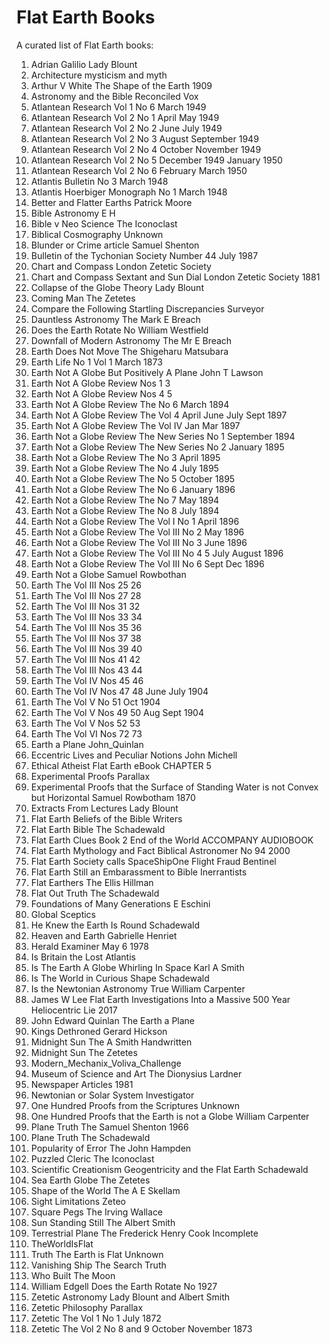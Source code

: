 # Flat Earth Books

A curated list of Flat Earth books:

1. Adrian Galilio Lady Blount
1. Architecture mysticism and myth
1. Arthur V White The Shape of the Earth 1909
1. Astronomy and the Bible Reconciled Vox
1. Atlantean Research Vol 1 No 6 March 1949
1. Atlantean Research Vol 2 No 1 April May 1949
1. Atlantean Research Vol 2 No 2 June July 1949
1. Atlantean Research Vol 2 No 3 August September 1949
1. Atlantean Research Vol 2 No 4 October November 1949
1. Atlantean Research Vol 2 No 5 December 1949 January 1950
1. Atlantean Research Vol 2 No 6 February March 1950
1. Atlantis Bulletin No 3 March 1948
1. Atlantis Hoerbiger Monograph No 1 March 1948
1. Better and Flatter Earths Patrick Moore
1. Bible Astronomy E H
1. Bible v Neo Science The Iconoclast
1. Biblical Cosmography Unknown
1. Blunder or Crime article Samuel Shenton
1. Bulletin of the Tychonian Society Number 44 July 1987
1. Chart and Compass London Zetetic Society
1. Chart and Compass Sextant and Sun Dial London Zetetic Society 1881
1. Collapse of the Globe Theory Lady Blount
1. Coming Man The Zetetes
1. Compare the Following Startling Discrepancies Surveyor
1. Dauntless Astronomy The Mark E Breach
1. Does the Earth Rotate No William Westfield
1. Downfall of Modern Astronomy The Mr E Breach
1. Earth Does Not Move The Shigeharu Matsubara
1. Earth Life No 1 Vol 1 March 1873
1. Earth Not A Globe But Positively A Plane John T Lawson
1. Earth Not A Globe Review Nos 1 3
1. Earth Not A Globe Review Nos 4 5
1. Earth Not A Globe Review The No 6 March 1894
1. Earth Not A Globe Review The Vol 4 April June July Sept 1897
1. Earth Not A Globe Review The Vol IV Jan Mar 1897
1. Earth Not a Globe Review The New Series No 1 September 1894
1. Earth Not a Globe Review The New Series No 2 January 1895
1. Earth Not a Globe Review The No 3 April 1895
1. Earth Not a Globe Review The No 4 July 1895
1. Earth Not a Globe Review The No 5 October 1895
1. Earth Not a Globe Review The No 6 January 1896
1. Earth Not a Globe Review The No 7 May 1894
1. Earth Not a Globe Review The No 8 July 1894
1. Earth Not a Globe Review The Vol I No 1 April 1896
1. Earth Not a Globe Review The Vol III No 2 May 1896
1. Earth Not a Globe Review The Vol III No 3 June 1896
1. Earth Not a Globe Review The Vol III No 4 5 July August 1896
1. Earth Not a Globe Review The Vol III No 6 Sept Dec 1896
1. Earth Not a Globe Samuel Rowbothan
1. Earth The Vol III Nos 25 26
1. Earth The Vol III Nos 27 28
1. Earth The Vol III Nos 31 32
1. Earth The Vol III Nos 33 34
1. Earth The Vol III Nos 35 36
1. Earth The Vol III Nos 37 38
1. Earth The Vol III Nos 39 40
1. Earth The Vol III Nos 41 42
1. Earth The Vol III Nos 43 44
1. Earth The Vol IV Nos 45 46
1. Earth The Vol IV Nos 47 48 June July 1904
1. Earth The Vol V No 51 Oct 1904
1. Earth The Vol V Nos 49 50 Aug Sept 1904
1. Earth The Vol V Nos 52 53
1. Earth The Vol VI Nos 72 73
1. Earth a Plane John_Quinlan
1. Eccentric Lives and Peculiar Notions John Michell
1. Ethical Atheist Flat Earth eBook CHAPTER 5
1. Experimental Proofs Parallax
1. Experimental Proofs that the Surface of Standing Water is not Convex but Horizontal Samuel Rowbotham 1870
1. Extracts From Lectures Lady Blount
1. Flat Earth Beliefs of the Bible Writers
1. Flat Earth Bible The Schadewald
1. Flat Earth Clues Book 2 End of the World ACCOMPANY AUDIOBOOK
1. Flat Earth Mythology and Fact Biblical Astronomer No 94 2000
1. Flat Earth Society calls SpaceShipOne Flight Fraud Bentinel
1. Flat Earth Still an Embarassment to Bible Inerrantists
1. Flat Earthers The Ellis Hillman
1. Flat Out Truth The Schadewald
1. Foundations of Many Generations E Eschini
1. Global Sceptics
1. He Knew the Earth Is Round Schadewald
1. Heaven and Earth Gabrielle Henriet
1. Herald Examiner May 6 1978
1. Is Britain the Lost Atlantis
1. Is The Earth A Globe Whirling In Space Karl A Smith
1. Is The World in Curious Shape Schadewald
1. Is the Newtonian Astronomy True William Carpenter
1. James W Lee Flat Earth Investigations Into a Massive 500 Year Heliocentric Lie 2017
1. John Edward Quinlan The Earth a Plane
1. Kings Dethroned Gerard Hickson
1. Midnight Sun The A Smith Handwritten
1. Midnight Sun The Zetetes
1. Modern_Mechanix_Voliva_Challenge
1. Museum of Science and Art The Dionysius Lardner
1. Newspaper Articles 1981
1. Newtonian or Solar System Investigator
1. One Hundred Proofs from the Scriptures Unknown
1. One Hundred Proofs that the Earth is not a Globe William Carpenter
1. Plane Truth The Samuel Shenton 1966
1. Plane Truth The Schadewald
1. Popularity of Error The John Hampden
1. Puzzled Cleric The Iconoclast
1. Scientific Creationism Geogentricity and the Flat Earth Schadewald
1. Sea Earth Globe The Zetetes
1. Shape of the World The A E Skellam
1. Sight Limitations Zeteo
1. Square Pegs The Irving Wallace
1. Sun Standing Still The Albert Smith
1. Terrestrial Plane The Frederick Henry Cook Incomplete
1. TheWorldIsFlat
1. Truth The Earth is Flat Unknown
1. Vanishing Ship The Search Truth
1. Who Built The Moon
1. William Edgell Does the Earth Rotate No 1927
1. Zetetic Astronomy Lady Blount and Albert Smith
1. Zetetic Philosophy Parallax
1. Zetetic The Vol 1 No 1 July 1872
1. Zetetic The Vol 2 No 8 and 9 October November 1873